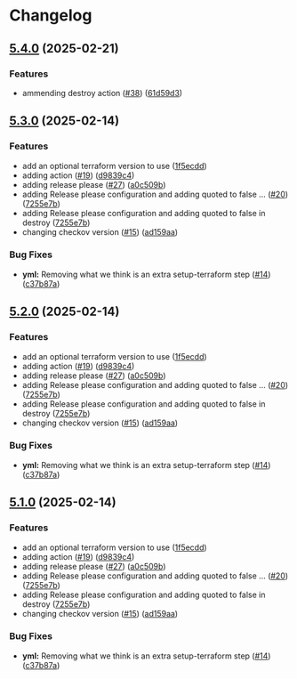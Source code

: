 # Changelog

## [5.4.0](https://github.com/LBHackney-IT/terraform-action/compare/v5.3.0...v5.4.0) (2025-02-21)


### Features

* ammending destroy action ([#38](https://github.com/LBHackney-IT/terraform-action/issues/38)) ([61d59d3](https://github.com/LBHackney-IT/terraform-action/commit/61d59d333090dab88d824fec53179a805b23950d))

## [5.3.0](https://github.com/LBHackney-IT/terraform-action/compare/v5.2.0...v5.3.0) (2025-02-14)


### Features

* add an optional terraform version to use ([1f5ecdd](https://github.com/LBHackney-IT/terraform-action/commit/1f5ecddc50c53c1375516213863c767699d19afc))
* adding action ([#19](https://github.com/LBHackney-IT/terraform-action/issues/19)) ([d9839c4](https://github.com/LBHackney-IT/terraform-action/commit/d9839c483663c90a4870fac258b724833fd68e02))
* adding release please ([#27](https://github.com/LBHackney-IT/terraform-action/issues/27)) ([a0c509b](https://github.com/LBHackney-IT/terraform-action/commit/a0c509b884b878d9e5664963c20f510aa7b388a3))
* adding Release please configuration and adding quoted to false … ([#20](https://github.com/LBHackney-IT/terraform-action/issues/20)) ([7255e7b](https://github.com/LBHackney-IT/terraform-action/commit/7255e7b8478c3beadcea51695fefcd8eccbc6bf0))
* adding Release please configuration and adding quoted to false in destroy ([7255e7b](https://github.com/LBHackney-IT/terraform-action/commit/7255e7b8478c3beadcea51695fefcd8eccbc6bf0))
* changing checkov version ([#15](https://github.com/LBHackney-IT/terraform-action/issues/15)) ([ad159aa](https://github.com/LBHackney-IT/terraform-action/commit/ad159aa8a3bb37fbba7371e0cb43545b37d2ed30))


### Bug Fixes

* **yml:** Removing what we think is an extra setup-terraform step ([#14](https://github.com/LBHackney-IT/terraform-action/issues/14)) ([c37b87a](https://github.com/LBHackney-IT/terraform-action/commit/c37b87a92892fa530351a651747a36d4a9fcadbb))

## [5.2.0](https://github.com/LBHackney-IT/terraform-action/compare/v5.1.0...v5.2.0) (2025-02-14)


### Features

* add an optional terraform version to use ([1f5ecdd](https://github.com/LBHackney-IT/terraform-action/commit/1f5ecddc50c53c1375516213863c767699d19afc))
* adding action ([#19](https://github.com/LBHackney-IT/terraform-action/issues/19)) ([d9839c4](https://github.com/LBHackney-IT/terraform-action/commit/d9839c483663c90a4870fac258b724833fd68e02))
* adding release please ([#27](https://github.com/LBHackney-IT/terraform-action/issues/27)) ([a0c509b](https://github.com/LBHackney-IT/terraform-action/commit/a0c509b884b878d9e5664963c20f510aa7b388a3))
* adding Release please configuration and adding quoted to false … ([#20](https://github.com/LBHackney-IT/terraform-action/issues/20)) ([7255e7b](https://github.com/LBHackney-IT/terraform-action/commit/7255e7b8478c3beadcea51695fefcd8eccbc6bf0))
* adding Release please configuration and adding quoted to false in destroy ([7255e7b](https://github.com/LBHackney-IT/terraform-action/commit/7255e7b8478c3beadcea51695fefcd8eccbc6bf0))
* changing checkov version ([#15](https://github.com/LBHackney-IT/terraform-action/issues/15)) ([ad159aa](https://github.com/LBHackney-IT/terraform-action/commit/ad159aa8a3bb37fbba7371e0cb43545b37d2ed30))


### Bug Fixes

* **yml:** Removing what we think is an extra setup-terraform step ([#14](https://github.com/LBHackney-IT/terraform-action/issues/14)) ([c37b87a](https://github.com/LBHackney-IT/terraform-action/commit/c37b87a92892fa530351a651747a36d4a9fcadbb))

## [5.1.0](https://github.com/LBHackney-IT/terraform-action/compare/v5.0.0...v5.1.0) (2025-02-14)


### Features

* add an optional terraform version to use ([1f5ecdd](https://github.com/LBHackney-IT/terraform-action/commit/1f5ecddc50c53c1375516213863c767699d19afc))
* adding action ([#19](https://github.com/LBHackney-IT/terraform-action/issues/19)) ([d9839c4](https://github.com/LBHackney-IT/terraform-action/commit/d9839c483663c90a4870fac258b724833fd68e02))
* adding release please ([#27](https://github.com/LBHackney-IT/terraform-action/issues/27)) ([a0c509b](https://github.com/LBHackney-IT/terraform-action/commit/a0c509b884b878d9e5664963c20f510aa7b388a3))
* adding Release please configuration and adding quoted to false … ([#20](https://github.com/LBHackney-IT/terraform-action/issues/20)) ([7255e7b](https://github.com/LBHackney-IT/terraform-action/commit/7255e7b8478c3beadcea51695fefcd8eccbc6bf0))
* adding Release please configuration and adding quoted to false in destroy ([7255e7b](https://github.com/LBHackney-IT/terraform-action/commit/7255e7b8478c3beadcea51695fefcd8eccbc6bf0))
* changing checkov version ([#15](https://github.com/LBHackney-IT/terraform-action/issues/15)) ([ad159aa](https://github.com/LBHackney-IT/terraform-action/commit/ad159aa8a3bb37fbba7371e0cb43545b37d2ed30))


### Bug Fixes

* **yml:** Removing what we think is an extra setup-terraform step ([#14](https://github.com/LBHackney-IT/terraform-action/issues/14)) ([c37b87a](https://github.com/LBHackney-IT/terraform-action/commit/c37b87a92892fa530351a651747a36d4a9fcadbb))
